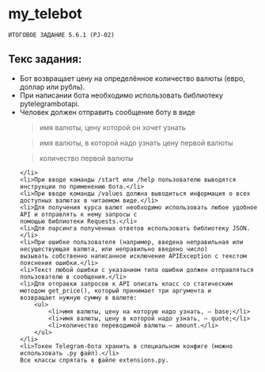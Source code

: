 # my_telebot

```
ИТОГОВОЕ ЗАДАНИЕ 5.6.1 (PJ-02)
```

<h2>Текс задания: </h2>
<ul>
    <li>Бот возвращает цену на определённое количество валюты (евро, доллар или рубль).</li>
    <li>При написании бота необходимо использовать библиотеку pytelegrambotapi.</li>
    <li>Человек должен отправить сообщение боту в виде

> имя валюты, цену которой он хочет узнать

> имя валюты, в которой надо узнать цену первой валюты

> количество первой валюты

    </li>
    <li>При вводе команды /start или /help пользователю выводятся инструкции по применению бота.</li>
    <li>При вводе команды /values должна выводиться информация о всех доступных валютах в читаемом виде.</li>
    <li>Для получения курса валют необходимо использовать любое удобное API и отправлять к нему запросы с
    помощью библиотеки Requests.</li>
    <li>Для парсинга полученных ответов использовать библиотеку JSON.</li>
    <li>При ошибке пользователя (например, введена неправильная или несуществующая валюта, или неправильно введено число)
    вызывать собственно написанное исключение APIException с текстом пояснения ошибки.</li>
    <li>Текст любой ошибки с указанием типа ошибки должен отправляться пользователю в сообщения.</li>
    <li>Для отправки запросов к API описать класс со статическим методом get_price(), который принимает три аргумента и
    возвращает нужную сумму в валюте:
        <ul>
            <li>имя валюты, цену на которую надо узнать, — base;</li>
            <li>имя валюты, цену в которой надо узнать, — quote;</li>
            <li>количество переводимой валюты — amount.</li>
        </ul>
    </li>
    <li>Токен Telegram-бота хранить в специальном конфиге (можно использовать .py файл).</li>
    Все классы спрятать в файле extensions.py.
</ul>
